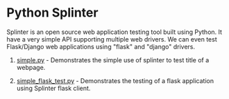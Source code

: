 # Python Splinter
Splinter is an open source web application testing tool built using Python. It have a very simple API supporting multiple web drivers. We can even test Flask/Django web applications using "flask" and "django" drivers.

1. [simple.py](https://github.com/saisyam/web-automation-testing/blob/master/simple.py) - Demonstrates the simple use of splinter to test title of a webpage.

2. [simple_flask_test.py](https://github.com/saisyam/web-automation-testing/blob/master/simple_flask_test.py) - Demonstrates the testing of a flask application using Splinter flask client.


